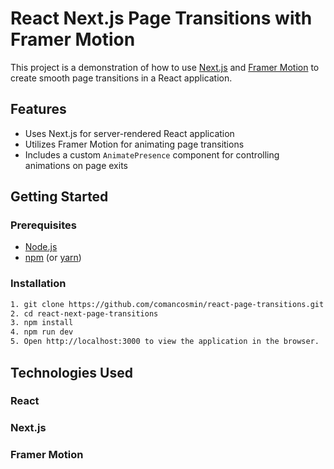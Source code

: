 # React Next.js Page Transitions with Framer Motion

This project is a demonstration of how to use [Next.js](https://nextjs.org/) and [Framer Motion](https://www.framer.com/motion/) to create smooth page transitions in a React application.

## Features
- Uses Next.js for server-rendered React application
- Utilizes Framer Motion for animating page transitions
- Includes a custom `AnimatePresence` component for controlling animations on page exits

## Getting Started

### Prerequisites

- [Node.js](https://nodejs.org/)
- [npm](https://www.npmjs.com/) (or [yarn](https://yarnpkg.com/))

### Installation
```bash
1. git clone https://github.com/comancosmin/react-page-transitions.git
2. cd react-next-page-transitions
3. npm install
4. npm run dev
5. Open http://localhost:3000 to view the application in the browser.
```
## Technologies Used

### React
### Next.js
### Framer Motion
